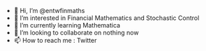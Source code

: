 - 👋 Hi, I’m @entwfinmaths
- 👀 I’m interested in Financial Mathematics and Stochastic Control
- 🌱 I’m currently learning Mathematica
- 💞️ I’m looking to collaborate on nothing now
- 📫 How to reach me : Twitter 

<!---
entwfinmaths/entwfinmaths is a ✨ special ✨ repository because its `README.md` (this file) appears on your GitHub profile.
You can click the Preview link to take a look at your changes.
--->
